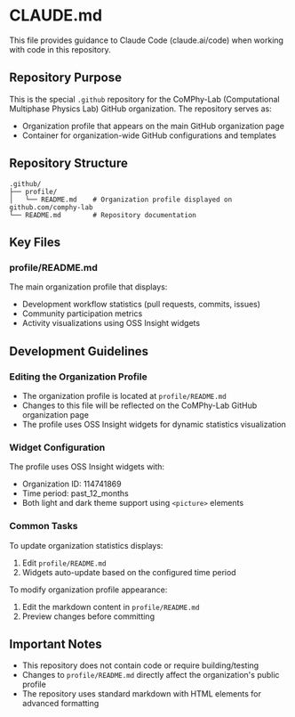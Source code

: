 # CLAUDE.md

This file provides guidance to Claude Code (claude.ai/code) when working with code in this repository.

## Repository Purpose

This is the special `.github` repository for the CoMPhy-Lab (Computational Multiphase Physics Lab) GitHub organization. The repository serves as:
- Organization profile that appears on the main GitHub organization page
- Container for organization-wide GitHub configurations and templates

## Repository Structure

```
.github/
├── profile/
│   └── README.md    # Organization profile displayed on github.com/comphy-lab
└── README.md        # Repository documentation
```

## Key Files

### profile/README.md
The main organization profile that displays:
- Development workflow statistics (pull requests, commits, issues)
- Community participation metrics
- Activity visualizations using OSS Insight widgets

## Development Guidelines

### Editing the Organization Profile
- The organization profile is located at `profile/README.md`
- Changes to this file will be reflected on the CoMPhy-Lab GitHub organization page
- The profile uses OSS Insight widgets for dynamic statistics visualization

### Widget Configuration
The profile uses OSS Insight widgets with:
- Organization ID: 114741869
- Time period: past_12_months
- Both light and dark theme support using `<picture>` elements

### Common Tasks

To update organization statistics displays:
1. Edit `profile/README.md`
2. Widgets auto-update based on the configured time period

To modify organization profile appearance:
1. Edit the markdown content in `profile/README.md`
2. Preview changes before committing

## Important Notes

- This repository does not contain code or require building/testing
- Changes to `profile/README.md` directly affect the organization's public profile
- The repository uses standard markdown with HTML elements for advanced formatting
